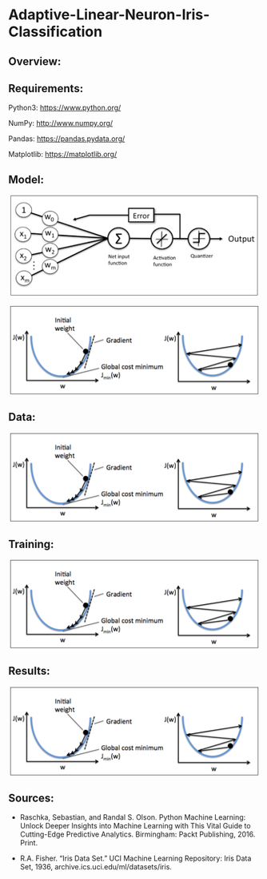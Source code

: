 # Adaptive-Linear-Neuron-Iris-Classification

## Overview:




## Requirements:

Python3: https://www.python.org/ <br/>

NumPy: http://www.numpy.org/ <br/>

Pandas: https://pandas.pydata.org/ <br/>

Matplotlib: https://matplotlib.org/ <br/>

## Model:

<p align="center">
  <img src="https://github.com/Gregory-Eales/Adaptive-Linear-Neuron-Iris-Classification/blob/master/Photos/Adaline%20Perceptron%20Model.png" width="500"/>
</p>

<p align="center">
  <img src="https://github.com/Gregory-Eales/Adaptive-Linear-Neuron-Iris-Classification/blob/master/Photos/Gradient%20Descent%20Diagram.png" width="500"/>
</p>


## Data:

<p align="center">
  <img src="https://github.com/Gregory-Eales/Adaptive-Linear-Neuron-Iris-Classification/blob/master/Photos/Gradient%20Descent%20Diagram.png" width="500"/>
</p>



## Training:

<p align="center">
  <img src="https://github.com/Gregory-Eales/Adaptive-Linear-Neuron-Iris-Classification/blob/master/Photos/Gradient%20Descent%20Diagram.png" width="500"/>
</p>



## Results:

<p align="center">
  <img src="https://github.com/Gregory-Eales/Adaptive-Linear-Neuron-Iris-Classification/blob/master/Photos/Gradient%20Descent%20Diagram.png" width="500"/>
</p>



## Sources:

* Raschka, Sebastian, and Randal S. Olson. Python Machine Learning: Unlock Deeper Insights into Machine Learning with This Vital Guide to Cutting-Edge Predictive Analytics. Birmingham: Packt Publishing, 2016. Print.

* R.A. Fisher. “Iris Data Set.” UCI Machine Learning Repository: Iris Data Set, 1936, archive.ics.uci.edu/ml/datasets/iris.
